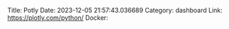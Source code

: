 Title: Potly
Date: 2023-12-05 21:57:43.036689
Category: dashboard
Link: https://plotly.com/python/
Docker: 
